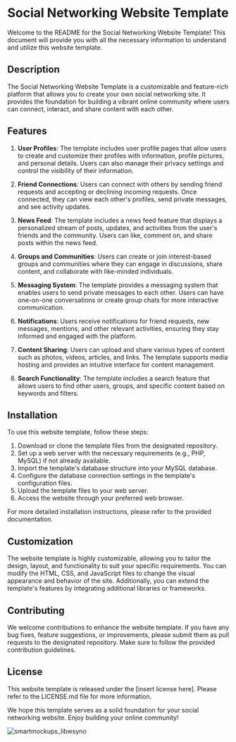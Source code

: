 # Social Networking Website Template

Welcome to the README for the Social Networking Website Template! This document will provide you with all the necessary information to understand and utilize this website template.

## Description

The Social Networking Website Template is a customizable and feature-rich platform that allows you to create your own social networking site. It provides the foundation for building a vibrant online community where users can connect, interact, and share content with each other.

## Features

1. **User Profiles**: The template includes user profile pages that allow users to create and customize their profiles with information, profile pictures, and personal details. Users can also manage their privacy settings and control the visibility of their information.

2. **Friend Connections**: Users can connect with others by sending friend requests and accepting or declining incoming requests. Once connected, they can view each other's profiles, send private messages, and see activity updates.

3. **News Feed**: The template includes a news feed feature that displays a personalized stream of posts, updates, and activities from the user's friends and the community. Users can like, comment on, and share posts within the news feed.

4. **Groups and Communities**: Users can create or join interest-based groups and communities where they can engage in discussions, share content, and collaborate with like-minded individuals.

5. **Messaging System**: The template provides a messaging system that enables users to send private messages to each other. Users can have one-on-one conversations or create group chats for more interactive communication.

6. **Notifications**: Users receive notifications for friend requests, new messages, mentions, and other relevant activities, ensuring they stay informed and engaged with the platform.

7. **Content Sharing**: Users can upload and share various types of content such as photos, videos, articles, and links. The template supports media hosting and provides an intuitive interface for content management.

8. **Search Functionality**: The template includes a search feature that allows users to find other users, groups, and specific content based on keywords and filters.

## Installation

To use this website template, follow these steps:

1. Download or clone the template files from the designated repository.
2. Set up a web server with the necessary requirements (e.g., PHP, MySQL) if not already available.
3. Import the template's database structure into your MySQL database.
4. Configure the database connection settings in the template's configuration files.
5. Upload the template files to your web server.
6. Access the website through your preferred web browser.

For more detailed installation instructions, please refer to the provided documentation.

## Customization

The website template is highly customizable, allowing you to tailor the design, layout, and functionality to suit your specific requirements. You can modify the HTML, CSS, and JavaScript files to change the visual appearance and behavior of the site. Additionally, you can extend the template's features by integrating additional libraries or frameworks.

## Contributing

We welcome contributions to enhance the website template. If you have any bug fixes, feature suggestions, or improvements, please submit them as pull requests to the designated repository. Make sure to follow the provided contribution guidelines.

## License

This website template is released under the [insert license here]. Please refer to the LICENSE.md file for more information.

We hope this template serves as a solid foundation for your social networking website. Enjoy building your online community!

![smartmockups_libwsyno](https://github.com/LlMrc/mashpa/assets/90993312/3294c1a1-8e17-4218-848e-cfff2a5996bb)
